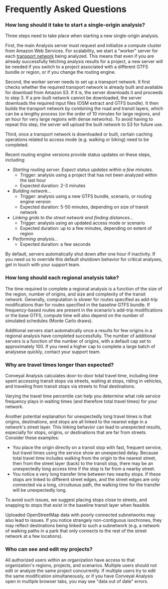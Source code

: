 # Frequently Asked Questions

### How long should it take to start a single-origin analysis?

Three steps need to take place when starting a new single-origin analysis.

First, the main Analysis server must request and initialize a compute cluster from Amazon Web Services.  For scalability, we start a "worker" server for each [transport network](../glossary.html#transport-network) being analyzed.  This means that even if you are already successfully fetching analysis results for a project, a new server will be needed if you switch to a project associated with a different GTFS bundle or region, or if you change the routing engine.  

Second, the worker server needs to set up a transport network.  It first checks whether the required transport network is already built and available for download from Amazon S3.  If it is, the server downloads it and proceeds to step 3.  If a pre-built network cannot be downloaded, the server downloads the required input files (OSM extract and GTFS bundle).  It then builds the transport network by combining the road and transit layers, which can be a lengthy process (on the order of 10 minutes for large regions, and an hour for very large regions with dense networks). To avoid having to repeat this step, the server will upload the built network to S3 for future use.

Third, once a transport network is downloaded or built, certain caching operations related to access mode (e.g. walking or biking) need to be completed. 

Recent routing engine versions provide status updates on these steps, including:
* _Starting routing server. Expect status updates within a few minutes._
  * Trigger: analysis using a project that has not been analyzed within the last hour
  * Expected duration: 2-3 minutes
* _Building network..._
  * Trigger: analysis using a new GTFS bundle, scenario, or routing engine version
  * Expected duration: 5-50 minutes, depending on size of transit network
* _Linking grids to the street network and finding distances..._
  * Trigger: analysis using an updated access mode or scenario
  * Expected duration: up to a few minutes, depending on extent of region
* _Performing analysis..._
  * Expected duration: a few seconds

By default, servers automatically shut down after one hour if inactivity.  If you need us to override this default shutdown behavior for critical analyses, get in touch with your support team.

### How long should each regional analysis take?

The time required to complete a regional analysis is a function of the size of the region, number of origins, and size and complexity of the transit network. Generally, computation is slower for routes specified as add-trip modifications than for routes specified in the baseline GTFS bundle. If frequency-based routes are present in the scenario's add-trip modifications or the base GTFS, compute time will also depend on the number of simulated schedules (Monte Carlo draws).

Additional servers start automatically once a results for few origins in a regional analysis have completed successfully. The number of additional servers is a function of the number of origins, with a default cap set to approximately 100.  If you need a higher cap to complete a large batch of analysese quickly, contact your support team.

### Why are travel times longer than expected?

Conveyal Analysis calculates door-to-door total travel time, including time spent accessing transit stops via streets, waiting at stops, riding in vehicles, and traveling from transit stops via streets to final destinations. 

Varying the travel time percentile can help you determine what role service frequency plays in waiting times (and therefore total travel times) for your network.

Another potential explanation for unexpectedly long travel times is that origins, destinations, and stops are all linked to the nearest edge in a network's street layer. This linking behavior can lead to unexpected results, especially for stops, origins, or destinations that are far from streets. Consider these examples:

* You place the origin directly on a transit stop with fast, frequent service, but travel times using the service show an unexpected delay. Because total travel time includes walking from the origin to the nearest street, then from the street layer (back) to the transit stop, there may be an unexpectedly long access time if the stop is far from a nearby street.
* You notice a very long transfer time between two nearby stops.  If these stops are linked to different street edges, and the street edges are only connected via a long, circuituous path, the walking time for the transfer will be unexpectedly long.

To avoid such issues, we suggest placing stops close to streets, and snapping to stops that exist in the baseline transit layer when feasible.

Uploaded OpenStreetMap data with poorly connected subnetworks may also lead to issues. If you notice strangely non-contiguous isochrones, they may reflect destinations being linked to such a subnetwork (e.g. a network of walking paths in a park that only connects to the rest of the street network at a few locations).

### Who can see and edit my projects?

All authorized users within an organization have access to that organization's regions, projects, and scenarios.  Multiple users should not edit or analyze the same project concurrently.  If multiple users try to edit the same modification simultaneously, or if you have Conveyal Analysis open in multiple browser tabs, you may see "data out of date" errors.
